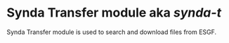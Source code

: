 # Synda Transfer module aka *synda-t*

Synda Transfer module is used to search and download files from ESGF.
